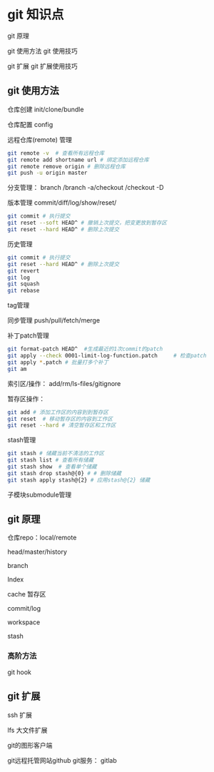 # git 知识点

git 原理

git 使用方法
git 使用技巧

git 扩展
git 扩展使用技巧



## git 使用方法

仓库创建
init/clone/bundle

仓库配置
config

远程仓库(remote) 管理
``` bash
git remote -v  # 查看所有远程仓库
git remote add shortname url # 绑定添加远程仓库
git remote remove origin # 删除远程仓库
git push -u origin master
```



分支管理：
branch /branch -a/checkout /checkout -D

版本管理
commit/diff/log/show/reset/
``` bash
git commit # 执行提交
git reset --soft HEAD^ # 撤销上次提交，把变更放到暂存区
git reset --hard HEAD^ # 删除上次提交
```


历史管理
``` bash
git commit # 执行提交
git reset --hard HEAD^ # 删除上次提交
git revert 
git log
git squash
git rebase
```

tag管理


同步管理
push/pull/fetch/merge

补丁patch管理
``` bash
git format-patch HEAD^  #生成最近的1次commit的patch
git apply --check 0001-limit-log-function.patch     # 检查patch
git apply *.patch # 批量打多个补丁
git am
```

索引区/操作：
add/rm/ls-files/gitignore

暂存区操作：
``` bash
git add # 添加工作区的内容到到暂存区
git reset  # 移动暂存区的内容到工作区
git reset --hard # 清空暂存区和工作区
```


stash管理
``` bash
git stash # 储藏当前不清洁的工作区
git stash list # 查看所有储藏
git stash show  # 查看单个储藏
git stash drop stash@{0} # # 删除储藏
git stash apply stash@{2} # 应用stash@{2} 储藏
```

子模块submodule管理

## git 原理

仓库repo：local/remote

head/master/history

branch

Index

cache 暂存区

commit/log

workspace

stash


### 高阶方法
git hook

## git 扩展

ssh 扩展

lfs 大文件扩展

git的图形客户端

git远程托管网站github
git服务： gitlab

